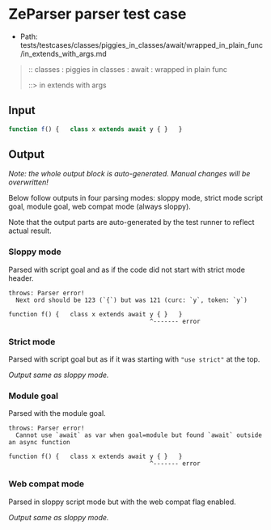 # ZeParser parser test case

- Path: tests/testcases/classes/piggies_in_classes/await/wrapped_in_plain_func/in_extends_with_args.md

> :: classes : piggies in classes : await : wrapped in plain func
>
> ::> in extends with args

## Input

`````js
function f() {   class x extends await y { }   }
`````

## Output

_Note: the whole output block is auto-generated. Manual changes will be overwritten!_

Below follow outputs in four parsing modes: sloppy mode, strict mode script goal, module goal, web compat mode (always sloppy).

Note that the output parts are auto-generated by the test runner to reflect actual result.

### Sloppy mode

Parsed with script goal and as if the code did not start with strict mode header.

`````
throws: Parser error!
  Next ord should be 123 (`{`) but was 121 (curc: `y`, token: `y`)

function f() {   class x extends await y { }   }
                                       ^------- error
`````

### Strict mode

Parsed with script goal but as if it was starting with `"use strict"` at the top.

_Output same as sloppy mode._

### Module goal

Parsed with the module goal.

`````
throws: Parser error!
  Cannot use `await` as var when goal=module but found `await` outside an async function

function f() {   class x extends await y { }   }
                                       ^------- error
`````


### Web compat mode

Parsed in sloppy script mode but with the web compat flag enabled.

_Output same as sloppy mode._
